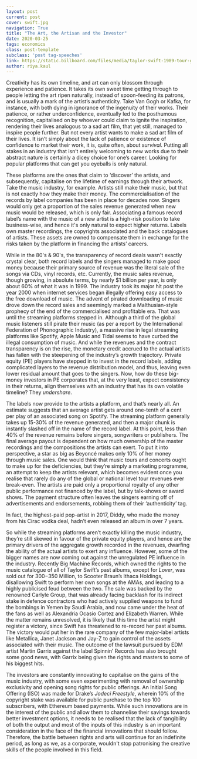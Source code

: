 ```yaml
---
layout: post
current: post
cover: swift.jpg
navigation: True
title: "The Art, the Artisan and the Investor"
date: 2020-03-25
tags: economics
class: post-template
subclass: 'post tag-speeches'
link: https://static.billboard.com/files/media/taylor-swift-1989-tour-glance-2015-billboard-650-compressed.jpg
author: riya.kaul
---
```

Creativity has its own timeline, and art can only blossom through experience and patience. It takes its own sweet time getting through to people letting the art ripen naturally, instead of spoon-feeding its patrons, and is usually a mark of the artist’s authenticity. Take Van Gogh or Kafka, for instance, with both dying in ignorance of the ingenuity of their works. Their patience, or rather underconfidence, eventually led to the posthumous recognition, capitalised on by whoever could claim to ignite the inspiration, rendering their lives analogous to a sad art film, that yet still, managed to inspire people further. But not every artist wants to make a sad art film of their lives. It isn’t simply about the lack of patience or existence of confidence to market their work, it is, quite often, about *survival*. Putting all stakes in an industry that isn’t entirely welcoming to new works due to their abstract nature is certainly a dicey choice for one’s career. Looking for popular platforms that can get you eyeballs is only natural.

  

These platforms are the ones that claim to ‘discover’ the artists, and subsequently, capitalise on the lifetime of earnings through their artwork. Take the music industry, for example. Artists still make their music, but that is not exactly how they make their money. The commercialisation of the records by label companies has been in place for decades now. Singers would only get a proportion of the sales revenue generated when new music would be released, which is only fair. Associating a famous record label’s name with the music of a new artist is a high-risk position to take business-wise, and hence it's only natural to expect higher returns. Labels own master recordings, the copyrights associated and the back catalogues of artists. These assets are owned to compensate them in exchange for the risks taken by the platform in financing the artists’ careers.

  

While in the 80's & 90's, the transparency of record deals wasn't exactly crystal clear, both record labels and the singers managed to make good money because their primary source of revenue was the literal sale of the songs via CDs, vinyl records, etc. Currently, the music sales revenue, though growing, in absolute terms, by nearly $1 billion per year, is only about 60% of what it was in 1999. The industry took its major hit post the year 2000 when internet services began illegally offering easy access to the free download of music. The advent of pirated downloading of music drove down the record sales and seemingly marked a Malthusian-style prophecy of the end of the commercialised and profitable era. That was until the streaming platforms stepped in. Although a third of the global music listeners still pirate their music (as per a report by the International Federation of Phonographic Industry), a massive rise in legal streaming platforms like Spotify, Apple Music and Tidal seems to have curbed the illegal consumption of music. And while the revenues and the contract transparency is on the rise, the monetary credit accrued to the actual artists has fallen with the steepening of the industry’s growth trajectory. Private equity (PE) players have stepped in to invest in the record labels, adding complicated layers to the revenue distribution model, and thus, leaving even lower residual amount that goes to the singers. Now, how do these big-money investors in PE corporates that, at the very least, expect consistency in their returns, align themselves with an industry that has its own volatile timeline? They *undershare*.

  

The labels now provide to the artists a platform, and that’s nearly all. An estimate suggests that an average artist gets around one-tenth of a cent per play of an associated song on Spotify. The streaming platform generally takes up 15-30% of the revenue generated, and then a major chunk is instantly slashed off in the name of the record label. At this point, less than 40% of the revenue remains before singers, songwriters or publishers. The final average payout is dependent on how much ownership of the master recordings and the compositions the artists can exert. To put it into perspective, a star as big as Beyoncé makes only 10% of her money through music sales. One would think that music tours and concerts ought to make up for the deficiencies, but they’re simply a marketing programme, an attempt to keep the artists relevant, which becomes evident once you realise that rarely do any of the global or national level tour revenues ever break-even. The artists are paid only a proportional royalty of any other public performance not financed by the label, but by talk-shows or award shows. The payment structure often leaves the singers earning off of advertisements and endorsements, robbing them of their ‘authenticity’ tag.

  

In fact, the highest-paid pop-artist in 2017, Diddy, who made the money from his Cirac vodka deal, hadn’t even released an album in over 7 years.

  

So while the streaming platforms aren’t exactly killing the music industry, they’re still skewed in favour of the private equity players, and hence are the primary drivers of the aggregate growth recorded in the revenues, dwarfing the ability of the actual artists to exert any influence. However, some of the bigger names are now coming out against the unregulated PE influence in the industry. Recently Big Machine Records, which owned the rights to the music catalogue of all of Taylor Swift’s past albums, except for *Lover*, was sold out for $300-$350 Million, to Scooter Braun’s Ithaca Holdings, disallowing Swift to perform her own songs at the AMAs, and leading to a highly publicised feud between the two. The sale was backed by the renowned Carlyle Group, that was already facing backlash for its indirect stake in defence contractors who had actively supplied weapons to fund the bombings in Yemen by Saudi Arabia, and now came under the heat of the fans as well as Alexandria Ocasio Cortez and Elizabeth Warren. While the matter remains unresolved, it is likely that this time the artist might register a victory, since Swift has threatened to re-record her past albums. The victory would put her in the rare company of the few major-label artists like Metallica, Janet Jackson and Jay-Z to gain control of the assets associated with their music. The outcome of the lawsuit pursued by EDM artist Martin Garrix against the label Spinnin’ Records has also brought some good news, with Garrix being given the rights and masters to some of his biggest hits.

  
The investors are constantly innovating to capitalise on the gains of the music industry, with some even experimenting with removal of ownership exclusivity and opening song rights for public offerings. An Initial Song Offering (ISO) was made for Drake’s *Jodeci Freestyle*, wherein 10% of the copyright stake was available for public purchase to the top 100 subscribers, with Ethereum based payments. While such innovations are in the interest of the public and allow them to channelise their savings towards better investment options, it needs to be realised that the lack of tangibility of both the output and most of the inputs of this industry is an important consideration in the face of the financial innovations that should follow. Therefore, the battle between rights and arts will continue for an indefinite period, as long as we, as a corporate, wouldn't stop patronising the creative skills of the people involved in this field.
